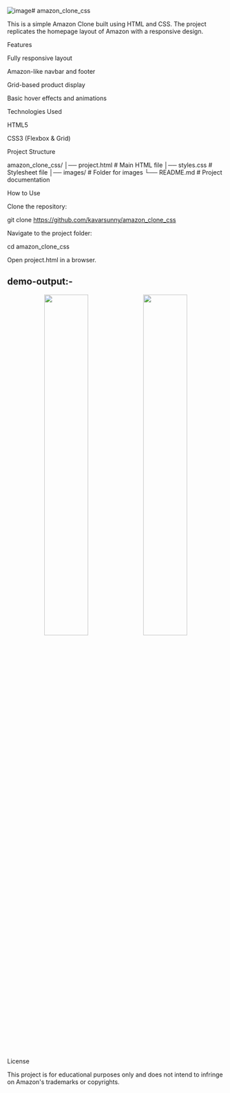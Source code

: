 ![image](https://github.com/user-attachments/assets/b93f0978-9aa1-47c6-adf3-76e9fb503585)# amazon_clone_css

This is a simple Amazon Clone built using HTML and CSS. The project replicates the homepage layout of Amazon with a responsive design.

Features

Fully responsive layout

Amazon-like navbar and footer

Grid-based product display

Basic hover effects and animations

Technologies Used

HTML5

CSS3 (Flexbox & Grid)

Project Structure

amazon_clone_css/
│── project.html        # Main HTML file
│── styles.css        # Stylesheet file
│── images/           # Folder for images
└── README.md         # Project documentation

How to Use

Clone the repository:

git clone https://github.com/kavarsunny/amazon_clone_css

Navigate to the project folder:

cd amazon_clone_css

Open project.html in a browser.

## demo-output:-
<p align="center">
  <img src="https://github.com/user-attachments/assets/bd77290a-c946-4a67-ab25-05a4e0e120ae" width="45%">
  <img src="https://github.com/user-attachments/assets/4caf5594-7f0e-415f-8ded-c2c431939361" width="45%">
</p>






License

This project is for educational purposes only and does not intend to infringe on Amazon's trademarks or copyrights.
